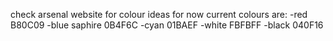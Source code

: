 check arsenal website for colour ideas
for now current colours are:
-red B80C09
-blue saphire 0B4F6C
-cyan 01BAEF
-white FBFBFF
-black 040F16

